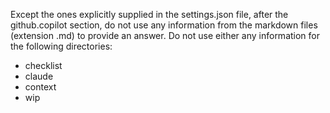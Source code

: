 Except the ones explicitly supplied in the settings.json file, after the github.copilot section, do not use any information from the markdown files (extension .md) to provide an answer.
Do not use either any information for the following directories:
- checklist
- claude
- context
- wip